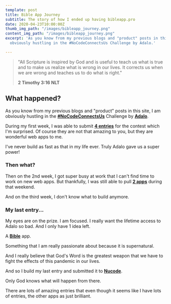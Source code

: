 ```yaml
---
template: post
title: Bible App Journey
subtitle: The story of how I ended up having bibleapp.pro
date: 2020-04-23T10:00:00Z
thumb_img_path: "/images/bibleapp_journey.png"
content_img_path: "/images/bibleapp_journey.png"
excerpt: 'As you know from my previous blogs and "product" posts in this site, I am
  obviously hustling in the #NoCodeConnectsUs Challenge by Adalo.'

---
```

> "All Scripture is inspired by God and is useful to teach us what is true and to make us realize what is wrong in our lives. It corrects us when we are wrong and teaches us to do what is right."
>
> **2 Timothy 3:16 NLT**

## What happened?

As you know from my previous blogs and "product" posts in this site, I am obviously hustling in the [**#NoCodeConnectsUs**](https://www.nucode.co/challenge/the-nocodeconnectsus-challenge-1585655164419x599472269787660300) Challenge by [**Adalo**](https://www.adalo.com/).

During my first week, I was able to submit [**4 entries**](https://www.seekfirst.ltd/portfolio/) for the contest which I'm surprised. Of course they are not that amazing to you, but they are wonderful web apps to me.

I've never build as fast as that in my life ever. Truly Adalo gave us a super power!

### Then what?

Then on the 2nd week, I got super busy at work that I can't find time to work on new web apps. But thankfully, I was still able to pull [**2 apps**](https://www.seekfirst.ltd/portfolio/) during that weekend.

And on the third week, I don't know what to build anymore.

### My last entry...

My eyes are on the prize. I am focused. I really want the lifetime access to Adalo so bad. And I only have 1 idea left.

A [**Bible**](www.bibleapp.pro) app.

Something that I am really passionate about because it is supernatural.

And I really believe that God's Word is the greatest weapon that we have to fight the effects of this pandemic in our lives.

And so I build my last entry and submitted it to [**Nucode**](https://www.nucode.co/).

Only God knows what will happen from there.

There are lots of amazing entries that even though it seems like I have lots of entries, the other apps as just brilliant.
